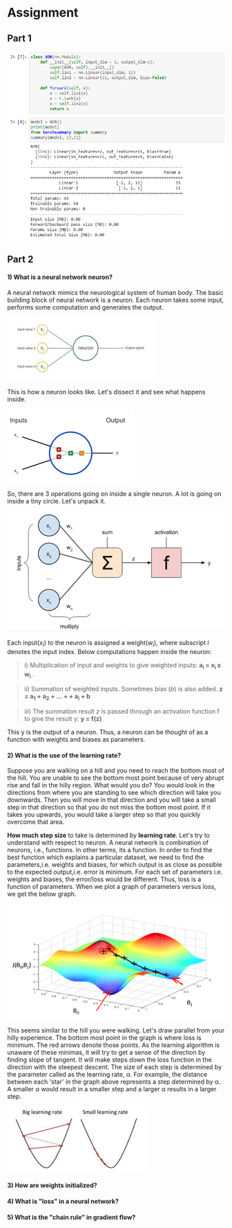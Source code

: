 # Assignment

## Part 1

![](https://raw.githubusercontent.com/garima-mahato/END2/main/Session1-Background_And_Very_Basics/assets/assignment_part1.PNG)

## Part 2

#### 1) What is a neural network neuron?

A neural network mimics the neurological system of human body. The basic building block of neural network is a neuron. Each neuron takes some input, performs some computation and generates the output. 

![](https://raw.githubusercontent.com/garima-mahato/END2/main/Session1-Background_And_Very_Basics/assets/neuron3.jpg)

This is how a neuron looks like. Let's dissect it and see what happens inside.

![](https://raw.githubusercontent.com/garima-mahato/END2/main/Session1-Background_And_Very_Basics/assets/neuron4.png)

So, there are 3 operations going on inside a single neuron. A lot is going on inside a tiny circle. Let's unpack it.

![](https://raw.githubusercontent.com/garima-mahato/END2/main/Session1-Background_And_Very_Basics/assets/neuron2.PNG)

Each input(*x<sub>i</sub>*) to the neuron is assigned a weight(*w<sub>i</sub>*), where subscript *i* denotes the input index. Below computations happen inside the neuron:

> i) Multiplication of input and weights to give weighted inputs: **a<sub>i</sub> = x<sub>i</sub> x w<sub>i</sub>** . 

> ii) Summation of weighted inputs. Sometimes bias (*b*) is also added. **z = a<sub>1</sub> + a<sub>2</sub> + ... + + a<sub>i</sub> + b** 

> iii) The summation result *z* is passed through an activation function f to give the result y: **y = f(z)**

This y is the output of a neuron. Thus, a neuron can be thought of as a function with weights and biases as parameters.


#### 2) What is the use of the learning rate?

Suppose you are walking on a hill and you need to reach the bottom most of the hill. You are unable to see the bottom most point because of very abrupt rise and fall in the hilly region. What would you do? You would look in the directions from where you are standing to see which direction will take you downwards. Then you will move in that direction and you will take a small step in that direction so that you do not miss the bottom most point. If it takes you upwards, you would take a larger step so that you quickly overcome that area.

**How much step size** to take is determined by **learning rate**. Let's try to understand with respect to neuron. A neural network is combination of neurons, i.e., functions. In other terms, its a function. In order to find the best function which explains a particular dataset, we need to find the parameters,i.e. weights and biases, for which output is as close as possible to the expected output,i.e. error is minimum. For each set of parameters i.e. weights and biases, the error/loss would be different. Thus, loss is a function of parameters. When we plot a graph of parameters versus loss, we get the below graph.

![](https://raw.githubusercontent.com/garima-mahato/END2/main/Session1-Background_And_Very_Basics/assets/lr2.png)

This seems similar to the hill you were walking. Let's draw parallel from your hilly experience. The bottom most point in the graph is where loss is minimum. The red arrows denote those points. As the learning algorithm is unaware of these minimas, it will try to get a sense of the direction by finding slope of tangent. It will make steps down the loss function in the direction with the steepest descent. The size of each step is determined by the parameter called as the learning rate, α. For example, the distance between each 'star' in the graph above represents a step determined by α. A smaller α would result in a smaller step and a larger α results in a larger step. 

![](https://raw.githubusercontent.com/garima-mahato/END2/main/Session1-Background_And_Very_Basics/assets/lr1.jpg)

#### 3) How are weights initialized?

#### 4) What is "loss" in a neural network?

#### 5) What is the "chain rule" in gradient flow?
